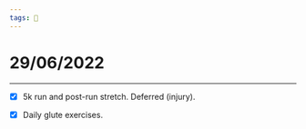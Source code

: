 ```yaml
---
tags: 📆
---
```


# 29/06/2022
---

- [x] 5k run and post-run stretch. Deferred (injury).
- [x] Daily glute exercises.

